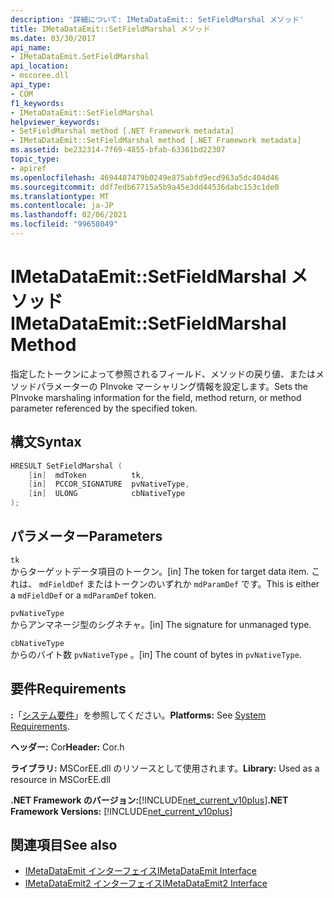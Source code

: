 ```yaml
---
description: '詳細について: IMetaDataEmit:: SetFieldMarshal メソッド'
title: IMetaDataEmit::SetFieldMarshal メソッド
ms.date: 03/30/2017
api_name:
- IMetaDataEmit.SetFieldMarshal
api_location:
- mscoree.dll
api_type:
- COM
f1_keywords:
- IMetaDataEmit::SetFieldMarshal
helpviewer_keywords:
- SetFieldMarshal method [.NET Framework metadata]
- IMetaDataEmit::SetFieldMarshal method [.NET Framework metadata]
ms.assetid: be232314-7f69-4855-bfab-63361bd22307
topic_type:
- apiref
ms.openlocfilehash: 4694487479b0249e875abfd9ecd963a5dc404d46
ms.sourcegitcommit: ddf7edb67715a5b9a45e3dd44536dabc153c1de0
ms.translationtype: MT
ms.contentlocale: ja-JP
ms.lasthandoff: 02/06/2021
ms.locfileid: "99658049"
---
```

# <a name="imetadataemitsetfieldmarshal-method"></a><span data-ttu-id="370ca-103">IMetaDataEmit::SetFieldMarshal メソッド</span><span class="sxs-lookup"><span data-stu-id="370ca-103">IMetaDataEmit::SetFieldMarshal Method</span></span>

<span data-ttu-id="370ca-104">指定したトークンによって参照されるフィールド、メソッドの戻り値、またはメソッドパラメーターの PInvoke マーシャリング情報を設定します。</span><span class="sxs-lookup"><span data-stu-id="370ca-104">Sets the PInvoke marshaling information for the field, method return, or method parameter referenced by the specified token.</span></span>  
  
## <a name="syntax"></a><span data-ttu-id="370ca-105">構文</span><span class="sxs-lookup"><span data-stu-id="370ca-105">Syntax</span></span>  
  
```cpp  
HRESULT SetFieldMarshal (  
    [in]  mdToken          tk,
    [in]  PCCOR_SIGNATURE  pvNativeType,
    [in]  ULONG            cbNativeType
);  
```  
  
## <a name="parameters"></a><span data-ttu-id="370ca-106">パラメーター</span><span class="sxs-lookup"><span data-stu-id="370ca-106">Parameters</span></span>  

 `tk`  
 <span data-ttu-id="370ca-107">からターゲットデータ項目のトークン。</span><span class="sxs-lookup"><span data-stu-id="370ca-107">[in] The token for target data item.</span></span> <span data-ttu-id="370ca-108">これは、 `mdFieldDef` またはトークンのいずれか `mdParamDef` です。</span><span class="sxs-lookup"><span data-stu-id="370ca-108">This is either a `mdFieldDef` or a `mdParamDef` token.</span></span>  
  
 `pvNativeType`  
 <span data-ttu-id="370ca-109">からアンマネージ型のシグネチャ。</span><span class="sxs-lookup"><span data-stu-id="370ca-109">[in] The signature for unmanaged type.</span></span>  
  
 `cbNativeType`  
 <span data-ttu-id="370ca-110">からのバイト数 `pvNativeType` 。</span><span class="sxs-lookup"><span data-stu-id="370ca-110">[in] The count of bytes in `pvNativeType`.</span></span>  
  
## <a name="requirements"></a><span data-ttu-id="370ca-111">要件</span><span class="sxs-lookup"><span data-stu-id="370ca-111">Requirements</span></span>  

 <span data-ttu-id="370ca-112">**:**「[システム要件](../../get-started/system-requirements.md)」を参照してください。</span><span class="sxs-lookup"><span data-stu-id="370ca-112">**Platforms:** See [System Requirements](../../get-started/system-requirements.md).</span></span>  
  
 <span data-ttu-id="370ca-113">**ヘッダー:** Cor</span><span class="sxs-lookup"><span data-stu-id="370ca-113">**Header:** Cor.h</span></span>  
  
 <span data-ttu-id="370ca-114">**ライブラリ:** MSCorEE.dll のリソースとして使用されます。</span><span class="sxs-lookup"><span data-stu-id="370ca-114">**Library:** Used as a resource in MSCorEE.dll</span></span>  
  
 <span data-ttu-id="370ca-115">**.NET Framework のバージョン:**[!INCLUDE[net_current_v10plus](../../../../includes/net-current-v10plus-md.md)]</span><span class="sxs-lookup"><span data-stu-id="370ca-115">**.NET Framework Versions:** [!INCLUDE[net_current_v10plus](../../../../includes/net-current-v10plus-md.md)]</span></span>  
  
## <a name="see-also"></a><span data-ttu-id="370ca-116">関連項目</span><span class="sxs-lookup"><span data-stu-id="370ca-116">See also</span></span>

- [<span data-ttu-id="370ca-117">IMetaDataEmit インターフェイス</span><span class="sxs-lookup"><span data-stu-id="370ca-117">IMetaDataEmit Interface</span></span>](imetadataemit-interface.md)
- [<span data-ttu-id="370ca-118">IMetaDataEmit2 インターフェイス</span><span class="sxs-lookup"><span data-stu-id="370ca-118">IMetaDataEmit2 Interface</span></span>](imetadataemit2-interface.md)
